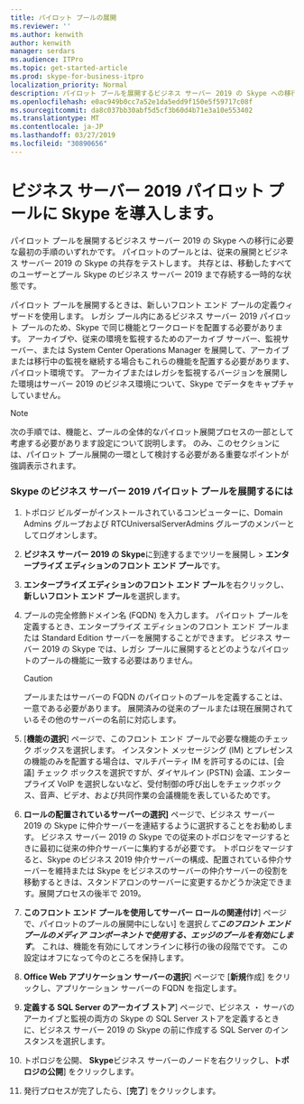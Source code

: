 ```yaml
---
title: パイロット プールの展開
ms.reviewer: ''
ms.author: kenwith
author: kenwith
manager: serdars
ms.audience: ITPro
ms.topic: get-started-article
ms.prod: skype-for-business-itpro
localization_priority: Normal
description: パイロット プールを展開するビジネス サーバー 2019 の Skype への移行に必要な最初の手順のいずれかです。 パイロットのプールとは、従来の展開とビジネス サーバー 2019 の Skype の共存をテストします。 共存とは、移動したすべてのユーザーとプール Skype のビジネス サーバー 2019 まで存続する一時的な状態です。
ms.openlocfilehash: e0ac949b0cc7a52e1da5edd9f150e5f59717c08f
ms.sourcegitcommit: da8c037bb30abf5d5cf3b60d4b71e3a10e553402
ms.translationtype: MT
ms.contentlocale: ja-JP
ms.lasthandoff: 03/27/2019
ms.locfileid: "30890656"
---
```

# <a name="deploy-skype-for-business-server-2019-pilot-pool"></a>ビジネス サーバー 2019 パイロット プールに Skype を導入します。

パイロット プールを展開するビジネス サーバー 2019 の Skype への移行に必要な最初の手順のいずれかです。 パイロットのプールとは、従来の展開とビジネス サーバー 2019 の Skype の共存をテストします。 共存とは、移動したすべてのユーザーとプール Skype のビジネス サーバー 2019 まで存続する一時的な状態です。 
  
パイロット プールを展開するときは、新しいフロント エンド プールの定義ウィザードを使用します。 レガシ プール内にあるビジネス サーバー 2019 パイロット プールのため、Skype で同じ機能とワークロードを配置する必要があります。 アーカイブや、従来の環境を監視するためのアーカイブ サーバー、監視サーバー、または System Center Operations Manager を展開して、アーカイブまたは移行中の監視を継続する場合もこれらの機能を配置する必要があります、パイロット環境です。 アーカイブまたはレガシを監視するバージョンを展開した環境はサーバー 2019 のビジネス環境について、Skype でデータをキャプチャしていません。 
  
> [!NOTE]
> 次の手順では、機能と、プールの全体的なパイロット展開プロセスの一部として考慮する必要があります設定について説明します。 のみ、このセクションには、パイロット プール展開の一環として検討する必要がある重要なポイントが強調表示されます。 <!-- For detailed steps, refer to the 
 [Deploying Skype for Business Server 2019](../deployment/deploying-lync-server-2013/deploying-lync-server-2013.md) deployment guide.  -->
  
### <a name="to-deploy-a-skype-for-business-server-2019-pilot-pool"></a>Skype のビジネス サーバー 2019 パイロット プールを展開するには

1. トポロジ ビルダーがインストールされているコンピューターに、Domain Admins グループおよび RTCUniversalServerAdmins グループのメンバーとしてログオンします。
    
2. **ビジネス サーバー 2019 の Skype**に到達するまでツリーを展開し > **エンタープライズ エディションのフロント エンド プール**です。
    
3. **エンタープライズ エディションのフロント エンド プール**を右クリックし、**新しいフロント エンド プール**を選択します。
  
4. プールの完全修飾ドメイン名 (FQDN) を入力します。 パイロット プールを定義するとき、エンタープライズ エディションのフロント エンド プールまたは Standard Edition サーバーを展開することができます。 ビジネス サーバー 2019 の Skype では、レガシ プールに展開するとどのようなパイロットのプールの機能に一致する必要はありません。
    
    > [!CAUTION]
    > プールまたはサーバーの FQDN のパイロットのプールを定義することは、一意である必要があります。 展開済みの従来のプールまたは現在展開されているその他のサーバーの名前に対応します。 
  
5. [**機能の選択**] ページで、このフロント エンド プールで必要な機能のチェック ボックスを選択します。 インスタント メッセージング (IM) とプレゼンスの機能のみを配置する場合は、マルチパーティ IM を許可するのには、[会議] チェック ボックスを選択ですが、ダイヤルイン (PSTN) 会議、エンタープライズ VoIP を選択しないなど、受付制御の呼び出しをチェックボックス、音声、ビデオ、および共同作業の会議機能を表しているためです。 <!-- For additional information on selecting features, see 
 [Define and configure a Front End pool or Standard Edition server in Skype for Business Server 2019](../deployment/deploying-lync-server-2013/define-and-configure-a-front-end-pool-or-standard-edition-server.md) in the Deployment documentation.  -->
  
6. **ロールの配置されているサーバーの選択]** ページで、ビジネス サーバー 2019 の Skype に仲介サーバーを連結するように選択することをお勧めします。 ビジネス サーバー 2019 の Skype での従来のトポロジをマージするときに最初に従来の仲介サーバーに集約するが必要です。 トポロジをマージすると、Skype のビジネス 2019 仲介サーバーの構成、配置されている仲介サーバーを維持または Skype をビジネスのサーバーの仲介サーバーの役割を移動するときは、スタンドアロンのサーバーに変更するかどうか決定できます。展開プロセスの後半で 2019。 
   
7. **このフロント エンド プールを使用してサーバー ロールの関連付け**] ページで、パイロットのプールの展開中にしない] を選択*して**このフロント エンド プールのメディア コンポーネントで使用する、エッジのプールを有効にします***。 これは、機能を有効にしてオンラインに移行の後の段階でです。 この設定はオフになって今のところを保持します。 
  
8. **Office Web アプリケーション サーバーの選択**] ページで [**新規**作成] をクリックし、アプリケーション サーバーの FQDN を指定します。
  
9. **定義する SQL Server のアーカイブ ストア**] ページで、ビジネス ・ サーバのアーカイブと監視の両方の Skype の SQL Server ストアを定義するときに、ビジネス サーバー 2019 の Skype の前に作成する SQL Server のインスタンスを選択します。 
  
10. トポロジを公開、 **Skype**ビジネス サーバーのノードを右クリックし、**トポロジの公開**] をクリックします。
  
11. 発行プロセスが完了したら、[**完了**] をクリックします。
    
<!-- To install a local copy of the configuration store and start the required services, see 
[Setting up Front End Servers and Front End pools for Skype for Business Server 2019](../deployment/deploying-lync-server-2013/setting-up-front-end-servers-and-front-end-pools.md) in the Deployment documentation.  -->
  


